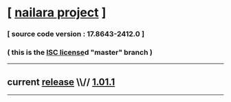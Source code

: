 
# [ [nailara project](http://www.nailara.net/) ]

### [ source code version : 17.8643-2412.0 ]

### ( this is the [ISC license](license)d "master" branch )
---
## current [release](https://github.com/anotherlink/nailara/releases) \\\\// [1.01.1](https://github.com/anotherlink/nailara/releases/tag/1.01.1)
---
